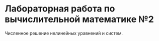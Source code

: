 # Лабораторная работа по вычислительной математике №2

Численное решение нелинейных уравнений и систем.